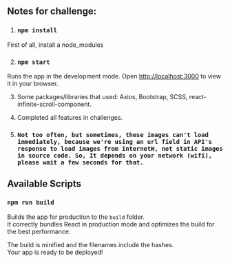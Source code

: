 ## Notes for challenge:

1. ### `npm install`

First of all, install a node_modules

2. ### `npm start`

Runs the app in the development mode.
Open [http://localhost:3000](http://localhost:3000) to view it in your browser.

3. Some packages/libraries that used: Axios, Bootstrap, SCSS, react-infinite-scroll-component.

4. Completed all features in challenges.

5. ### `Not too often, but sometimes, these images can't load immediately, because we're using an url field in API's response to load images from internetW, not static images in source code. So, It depends on your network (wifi), please wait a few seconds for that.`

## Available Scripts

### `npm run build`

Builds the app for production to the `build` folder.\
It correctly bundles React in production mode and optimizes the build for the best performance.

The build is minified and the filenames include the hashes.\
Your app is ready to be deployed!
